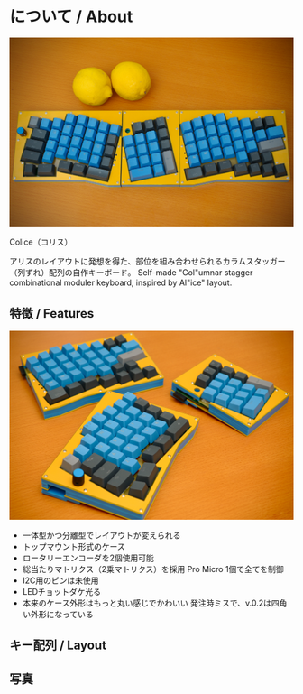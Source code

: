 # について / About
![](./assets/Colice_v.0.2_1.jpeg)

Colice（コリス）

アリスのレイアウトに発想を得た、部位を組み合わせられるカラムスタッガー（列ずれ）配列の自作キーボード。
Self-made "Col"umnar stagger combinational moduler keyboard, inspired by Al"ice" layout.

## 特徴 / Features
![](./assets/Colice_v.0.2_2.jpeg)
- 一体型かつ分離型でレイアウトが変えられる
- トップマウント形式のケース
- ロータリーエンコーダを2個使用可能
- 総当たりマトリクス（2乗マトリクス）を採用
Pro Micro 1個で全てを制御
- I2C用のピンは未使用
- LEDチョットダケ光る
- 本来のケース外形はもっと丸い感じでかわいい
発注時ミスで、v.0.2は四角い外形になっている

## キー配列 / Layout


## 写真
